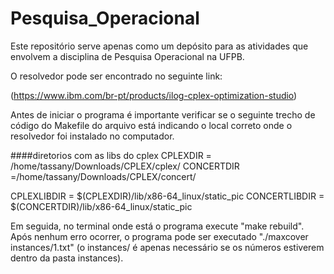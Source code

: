 # Pesquisa_Operacional

Este repositório serve apenas como um depósito para as atividades que envolvem a disciplina de Pesquisa Operacional na UFPB. 


O resolvedor pode ser encontrado no seguinte link:
 
(https://www.ibm.com/br-pt/products/ilog-cplex-optimization-studio)

Antes de iniciar o programa é importante verificar se o seguinte trecho de código do Makefile do arquivo está indicando o local correto onde o resolvedor foi instalado no computador.


####diretorios com as libs do cplex
CPLEXDIR  = /home/tassany/Downloads/CPLEX/cplex/
CONCERTDIR =/home/tassany/Downloads/CPLEX/concert/
   
CPLEXLIBDIR   = $(CPLEXDIR)/lib/x86-64_linux/static_pic
CONCERTLIBDIR = $(CONCERTDIR)/lib/x86-64_linux/static_pic


Em seguida, no terminal onde está o programa execute "make rebuild". Após nenhum erro ocorrer, o programa pode ser executado "./maxcover instances/1.txt" (o instances/ é apenas necessário se os números estiverem dentro da pasta instances).
